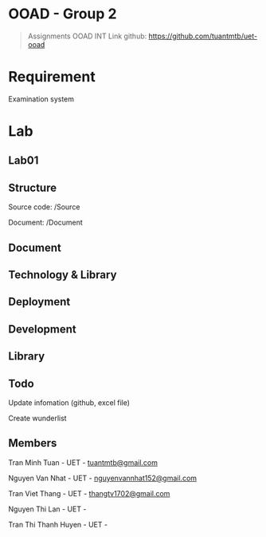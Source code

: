 # OOAD - Group 2

> Assignments OOAD INT
> Link github: https://github.com/tuantmtb/uet-ooad

# Requirement

Examination system

# Lab

## Lab01


## Structure

Source code: /Source

Document: /Document


## Document

## Technology & Library

## Deployment

## Development

## Library

## Todo

Update infomation (github, excel file)

Create wunderlist

## Members

Tran Minh Tuan - UET - tuantmtb@gmail.com

Nguyen Van Nhat - UET - nguyenvannhat152@gmail.com

Tran Viet Thang - UET - thangtv1702@gmail.com

Nguyen Thi Lan - UET -

Tran Thi Thanh Huyen - UET -
